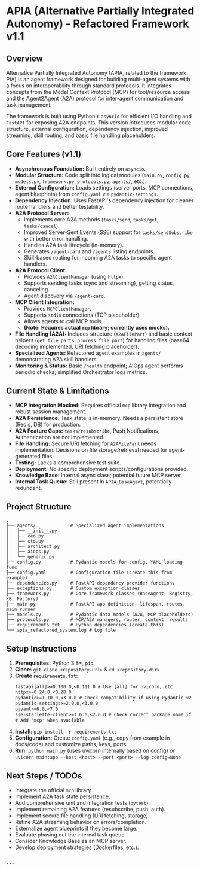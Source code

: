 
# APIA (Alternative Partially Integrated Autonomy) - Refactored Framework v1.1

## Overview

Alternative Partially Integrated Autonomy (APIA, related to the framework PIA) is an agent framework designed for building multi-agent systems with a focus on interoperability through standard protocols. It integrates concepts from the Model Context Protocol (MCP) for tool/resource access and the Agent2Agent (A2A) protocol for inter-agent communication and task management.

The framework is built using Python's `asyncio` for efficient I/O handling and `FastAPI` for exposing A2A endpoints. This version introduces modular code structure, external configuration, dependency injection, improved streaming, skill routing, and basic file handling placeholders.

## Core Features (v1.1)

*   **Asynchronous Foundation:** Built entirely on `asyncio`.
*   **Modular Structure:** Code split into logical modules (`main.py`, `config.py`, `models.py`, `framework.py`, `protocols.py`, `agents/`, etc.).
*   **External Configuration:** Loads settings (server ports, MCP connections, agent blueprints) from `config.yaml` via `pydantic-settings`.
*   **Dependency Injection:** Uses FastAPI's dependency injection for cleaner route handlers and better testability.
*   **A2A Protocol Server:**
    *   Implements core A2A methods (`tasks/send`, `tasks/get`, `tasks/cancel`).
    *   Improved Server-Sent Events (SSE) support for `tasks/sendSubscribe` with better error handling.
    *   Handles A2A task lifecycle (in-memory).
    *   Generates `/agent-card` and `/agents` listing endpoints.
    *   Skill-based routing for incoming A2A tasks to specific agent handlers.
*   **A2A Protocol Client:**
    *   Provides `A2AClientManager` (using `httpx`).
    *   Supports sending tasks (sync and streaming), getting status, canceling.
    *   Agent discovery via `/agent-card`.
*   **MCP Client Integration:**
    *   Provides `MCPClientManager`.
    *   Supports `stdio` connections (TCP placeholder).
    *   Allows agents to call MCP tools.
    *   **(Note: Requires actual `mcp` library; currently uses mocks).**
*   **File Handling (A2A):** Includes structure (`A2AFilePart`) and basic context helpers (`get_file_parts`, `process_file_part`) for handling files (base64 decoding implemented, URI fetching placeholder).
*   **Specialized Agents:** Refactored agent examples in `agents/` demonstrating A2A skill handlers.
*   **Monitoring & Status:** Basic `/health` endpoint; AIOps agent performs periodic checks; simplified Orchestrator logs metrics.

## Current State & Limitations

*   **MCP Integration Mocked:** Requires official `mcp` library integration and robust session management.
*   **A2A Persistence:** Task state is in-memory. Needs a persistent store (Redis, DB) for production.
*   **A2A Feature Gaps:** `tasks/resubscribe`, Push Notifications, Authentication are not implemented.
*   **File Handling:** Secure URI fetching for `A2AFilePart` needs implementation. Decisions on file storage/retrieval needed for agent-generated files.
*   **Testing:** Lacks a comprehensive test suite.
*   **Deployment:** No specific deployment scripts/configurations provided.
*   **Knowledge Base:** Internal async class; potential future MCP server.
*   **Internal Task Queue:** Still present in `APIA_BaseAgent`, potentially redundant.

## Project Structure

```
.
├── agents/             # Specialized agent implementations
│   ├── __init__.py
│   ├── ceo.py
│   ├── cto.py
│   ├── architect.py
│   ├── aiops.py
│   └── generic.py
├── config.py           # Pydantic models for config, YAML loading func
├── config.yaml         # Configuration file (create this from example)
├── dependencies.py     # FastAPI dependency provider functions
├── exceptions.py       # Custom exception classes
├── framework.py        # Core framework classes (BaseAgent, Registry, KB, Factory)
├── main.py             # FastAPI app definition, lifespan, routes, main runner
├── models.py           # Pydantic data models (A2A, MCP placeholders)
├── protocols.py        # MCP/A2A managers, router, context, results
├── requirements.txt    # Python dependencies (create this)
└── apia_refactored_system.log # Log file
```

## Setup Instructions

1.  **Prerequisites:** Python 3.8+, `pip`.
2.  **Clone:** `git clone <repository-url>` & `cd <repository-dir>`
3.  **Create `requirements.txt`:**
    ```txt
    fastapi[all]>=0.100.0,<0.111.0 # Use [all] for uvicorn, etc.
    httpx>=0.24.0,<0.28.0
    pydantic>=1.10.0,<3.0.0 # Check compatibility if using Pydantic v2 features
    pydantic-settings>=2.0.0,<3.0.0
    pyyaml>=6.0,<7.0
    sse-starlette-client>=1.6.0,<2.0.0 # Check correct package name if needed
    # Add 'mcp' when available
    ```
4.  **Install:** `pip install -r requirements.txt`
5.  **Configuration:** Create `config.yaml` (e.g., copy from example in docs/code) and customize paths, keys, ports.
6.  **Run:** `python main.py` (uses uvicorn internally based on config) or `uvicorn main:app --host <host> --port <port> --log-config=None`

## Next Steps / TODOs

*   Integrate the official `mcp` library.
*   Implement A2A task state persistence.
*   Add comprehensive unit and integration tests (`pytest`).
*   Implement remaining A2A features (resubscribe, push, auth).
*   Implement secure file handling (URI fetching, storage).
*   Refine A2A streaming behavior on errors/completion.
*   Externalize agent blueprints if they become large.
*   Evaluate phasing out the internal task queue.
*   Consider Knowledge Base as an MCP server.
*   Develop deployment strategies (Dockerfiles, etc.).

```

---